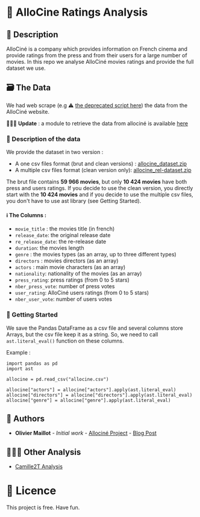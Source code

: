 # 🎦 AlloCine Ratings Analysis
## 📖 Description
AlloCiné is a company which provides information on French cinema and provide ratings from the press and from their users for a large number of movies. In this repo we analyse AlloCiné movies ratings and provide the full dataset we use.

## 🗃️ The Data

We had web scrape (e.g ⚠️ [the deprecated script here](https://github.com/ibmw/Allocine-project/blob/master/Webscraping%20From%20AlloCine.ipynb)) the data from the AlloCiné website.

🎉🎉🎉 **Update** : a module to retrieve the data from allociné is available [here](https://github.com/ibmw/allocine-dataset-scraper)

### 📝 Description of the data
We provide the dataset in two version :
- A one csv files format (brut and clean versions) : [allocine_dataset.zip](http://olivier-maillot.fr/wp-content/uploads/2017/08/allocine_dataset.zip)
- A multiple csv files format (clean version only): [allocine_rel-dataset.zip](http://olivier-maillot.fr/wp-content/uploads/2017/08/allocine_rel-dataset.zip)

The brut file contains **59 966 movies**, but only **10 424 movies** have both press and users ratings.
If you decide to use the clean version, you directly start with the **10 424 movies** and if you decide to use the multiple csv files, you don't have to use ast library (see Getting Started).

#### ℹ️ The Columns :
- `movie_title` : the movies title (in french)
- `release_date`: the original release date
- `re_release_date`: the re-release date
- `duration`: the movies length
- `genre` : the movies types (as an array, up to three different types)
- `directors` : movies directors (as an array)
- `actors` : main movie characters (as an array)
- `nationality`: nationality of the movies (as an array)
- `press_rating`: press ratings (from 0 to 5 stars)
- `nber_press_vote`: number of press votes
- `user_rating`:  AlloCiné users ratings (from 0 to 5 stars)
- `nber_user_vote`: number of users votes

### 🚀 Getting Started

We save the Pandas DataFrame as a csv file and several columns store Arrays, but the csv file keep it as a string. So, we need to call `ast.literal_eval()` function on these columns.

Example :

```
import pandas as pd
import ast

allocine = pd.read_csv("allocine.csv")

allocine["actors"] = allocine["actors"].apply(ast.literal_eval)
allocine["directors"] = allocine["directors"].apply(ast.literal_eval)
allocine["genre"] = allocine["genre"].apply(ast.literal_eval)
```

## 👥 Authors

* **Olivier Maillot** - *Initial work* - [Allociné Project](https://github.com/ibmw/Allocine-project) - [Blog Post](http://wp.me/p8Ffnw-4U)

## 🧑‍🤝‍🧑 Other Analysis
* [Camille2T Analysis](https://github.com/Camille2T/Movies_ratings_allocine)

# 📄 Licence

This project is free. Have fun.
